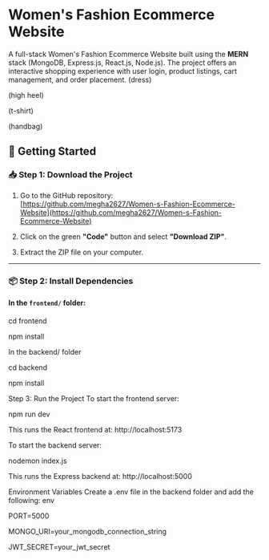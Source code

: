 # Women's Fashion Ecommerce Website 

A full-stack Women's Fashion Ecommerce Website built using the **MERN** stack (MongoDB, Express.js, React.js, Node.js). The project offers an interactive shopping experience with user login, product listings, cart management, and order placement.
 (dress)

(high heel)

 (t-shirt)

 (handbag)

 
## 🚀 Getting Started

### 📥 Step 1: Download the Project

1. Go to the GitHub repository:  
   [https://github.com/megha2627/Women-s-Fashion-Ecommerce-Website](https://github.com/megha2627/Women-s-Fashion-Ecommerce-Website)

2. Click on the green **"Code"** button and select **"Download ZIP"**.

3. Extract the ZIP file on your computer.

---

### 📦 Step 2: Install Dependencies

#### In the `frontend/` folder:

cd frontend

npm install



In the backend/ folder

cd backend

npm install


Step 3: Run the Project
To start the frontend server:

npm run dev

This runs the React frontend at: http://localhost:5173



To start the backend server:

nodemon index.js

This runs the Express backend at: http://localhost:5000


 Environment Variables
Create a .env file in the backend folder and add the following:
env

PORT=5000

MONGO_URI=your_mongodb_connection_string

JWT_SECRET=your_jwt_secret
